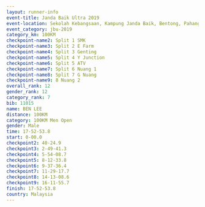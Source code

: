 ```yaml
---
layout: runner-info 
event-title: Janda Baik Ultra 2019
event-location: Sekolah Kebangsaan, Kampung Janda Baik, Bentong, Pahang, Malaysia
event_category: jbu-2019 
category_km: 100KM 
checkpoint-name2: Split 1 SMK 
checkpoint-name3: Split 2 E Farm 
checkpoint-name4: Split 3 Genting 
checkpoint-name5: Split 4 Y Junction 
checkpoint-name6: Split 5 ATV 
checkpoint-name7: Split 6 Nuang 1 
checkpoint-name8: Split 7 G Nuang 
checkpoint-name9: 8 Nuang 2 
overall_rank: 12
gender_rank: 12
category_rank: 7
bib: 11015
name: BEN LEE
distance: 100KM
category: 100KM Men Open
gender: Male
time: 17-52-53.8
start: 0-00.0
checkpoint2: 40-24.9
checkpoint3: 2-49-41.3
checkpoint4: 5-54-08.7
checkpoint5: 8-12-33.8
checkpoint6: 9-37-36.4
checkpoint7: 11-29-17.7
checkpoint8: 14-13-08.6
checkpoint9: 16-11-55.7
finish: 17-52-53.8
country: Malaysia
---
```

